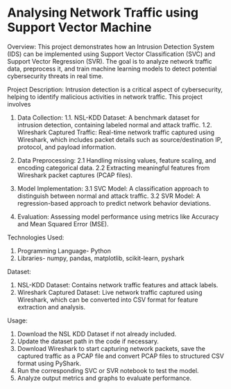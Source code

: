 # Analysing Network Traffic using Support Vector Machine

Overview:
This project demonstrates how an Intrusion Detection System (IDS) can be implemented using Support Vector Classification (SVC) and Support Vector Regression (SVR). The goal is to analyze network traffic data, preprocess it, and train machine learning models to detect potential cybersecurity threats in real time.

Project Description:
Intrusion detection is a critical aspect of cybersecurity, helping to identify malicious activities in network traffic. This project involves

1. Data Collection:
1.1. NSL-KDD Dataset: A benchmark dataset for intrusion detection, containing labeled normal and attack traffic.
1.2. Wireshark Captured Traffic: Real-time network traffic captured using Wireshark, which includes packet details such as source/destination IP, protocol, and payload information.

3. Data Preprocessing:
2.1 Handling missing values, feature scaling, and encoding categorical data.
2.2 Extracting meaningful features from Wireshark packet captures (PCAP files).

4. Model Implementation:
3.1 SVC Model: A classification approach to distinguish between normal and attack traffic.
3.2 SVR Model: A regression-based approach to predict network behavior deviations.

5. Evaluation: Assessing model performance using metrics like Accuracy and Mean Squared Error (MSE).

Technologies Used:
1. Programming Language- Python
2. Libraries- numpy, pandas, matplotlib, scikit-learn, pyshark

Dataset:
1. NSL-KDD Dataset: Contains network traffic features and attack labels.
2. Wireshark Captured Dataset: Live network traffic captured using Wireshark, which can be converted into CSV format for feature extraction and analysis.

Usage:
1. Download the NSL KDD Dataset if not already included.
2. Update the dataset path in the code if necessary.
3. Download Wireshark to start capturing network packets, save the captured traffic as a PCAP file and convert PCAP files to structured CSV format using PyShark.
4. Run the corresponding SVC or SVR notebook to test the model.
5. Analyze output metrics and graphs to evaluate performance.
